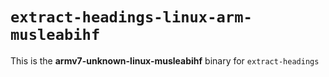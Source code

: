 # `extract-headings-linux-arm-musleabihf`

This is the **armv7-unknown-linux-musleabihf** binary for `extract-headings`
